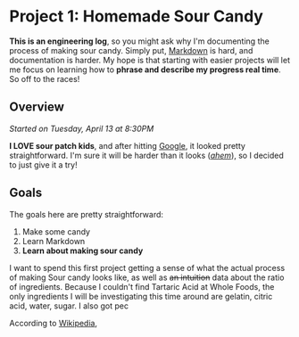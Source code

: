 # Project 1: Homemade Sour Candy
**This is an engineering log**, so you might ask why I'm documenting the process of making sour candy. Simply put, [Markdown](https://github.com/adam-p/markdown-here/wiki/Markdown-Cheatsheet)  is hard, and documentation is harder. My hope is that starting with easier projects will let me  focus on learning how to **phrase and describe my progress real time**. So off to the races!

## Overview
*Started on Tuesday, April 13 at 8:30PM*

**I  LOVE sour patch kids**, and after hitting [Google](http://www.grouprecipes.com/137183/homemade-sour-patch-kids.html), it looked pretty straightforward. I'm sure it will be harder than it looks (*[ahem](https://www.youtube.com/watch?v=ppi0khS0s_8)*), so I decided to just give it a try!

## Goals
The goals here are pretty straightforward:
1. Make some candy
2. Learn Markdown
3. **Learn about making sour candy**

I want to spend this first project getting a sense of what the actual process of making Sour candy looks like, as well as ~~an intuition~~ data about the ratio of ingredients. Because I couldn't find Tartaric Acid at Whole Foods, the only ingredients I will be investigating this time around are gelatin, citric acid, water, sugar. I also got pec

According to [Wikipedia](https://en.wikipedia.org/wiki/Pectin#Chemistry), 
<!--stackedit_data:
eyJoaXN0b3J5IjpbLTIxMTA3OTgxNTUsNzY5OTA0MzYwLC0xND
g0MDQ5NjU2XX0=
-->